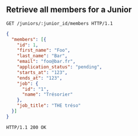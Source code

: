 ## Retrieve all members for a Junior

```http
GET /juniors/:junior_id/members HTTP/1.1
```

```json
{
  "members": [{
    "id": 1,
    "first_name": "Foo",
    "last_name": "Bar",
    "email": "foo@bar.fr",
    "application_status": "pending",
    "starts_at": "123",
    "ends_at": "123",
    "job": {
      "id": "1",
      "name": "Trésorier"
    },
    "job_title": "THE tréso"
  }]
}
```

```http
HTTP/1.1 200 OK
```
